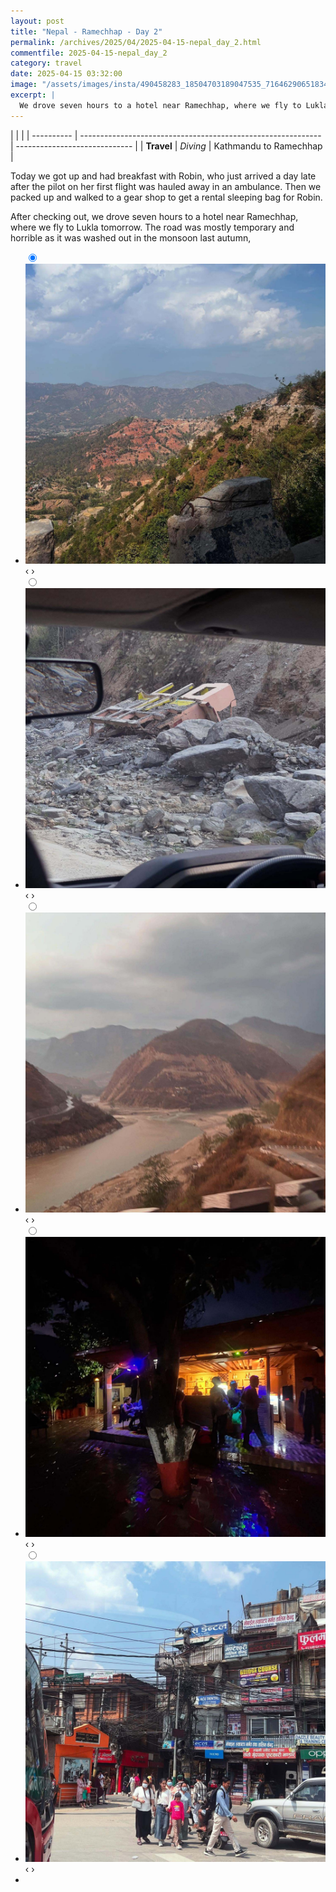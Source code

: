 ```yaml
---
layout: post
title: "Nepal - Ramechhap - Day 2"
permalink: /archives/2025/04/2025-04-15-nepal_day_2.html
commentfile: 2025-04-15-nepal_day_2
category: travel
date: 2025-04-15 03:32:00
image: "/assets/images/insta/490458283_18504703189047535_7164629065183419399_n_18106549288500781.jpg"
excerpt: |
  We drove seven hours to a hotel near Ramechhap, where we fly to Lukla from tomorrow.
---
```


|            |                                                              |
| ---------- | ------------------------------------------------------------ | ----------------------------- |
| **Travel** | _Diving_                                                     | Kathmandu to Ramechhap         |


Today we got up and had breakfast with Robin, who just arrived a day late after the pilot on her first flight was hauled away in an ambulance. Then we packed up and walked to a gear shop to get a rental sleeping bag for Robin. 

After checking out, we drove seven hours to a hotel near Ramechhap, where we fly to Lukla tomorrow. The road was mostly temporary and horrible as it was washed out in the monsoon last autumn,


<ul class="slides">
    <input type="radio" name="radio-btn" id="img-1" checked="checked" />
    <li class="slide-container">
        <div class="slide">
          <a href="/assets/images/insta/491434462_18504703441047535_6393436223388928447_n_18328105801163728.jpg"><img src="/assets/images/insta/491434462_18504703441047535_6393436223388928447_n_18328105801163728.jpg" /></a>
        </div>
    <div class="nav">
      <label for="img-5" class="prev">&#x2039;</label>
      <label for="img-2" class="next">&#x203a;</label>
    </div>
    </li>
        <input type="radio" name="radio-btn" id="img-2"  />
    <li class="slide-container">
        <div class="slide">
          <a href="/assets/images/insta/491444113_18504703450047535_8308931162086643631_n_18291031954221537.jpg"><img src="/assets/images/insta/491444113_18504703450047535_8308931162086643631_n_18291031954221537.jpg" /></a>
        </div>
    <div class="nav">
      <label for="img-1" class="prev">&#x2039;</label>
      <label for="img-3" class="next">&#x203a;</label>
    </div>
    </li>
        <input type="radio" name="radio-btn" id="img-3"  />
    <li class="slide-container">
        <div class="slide">
          <a href="/assets/images/insta/491027366_18504703462047535_8211916431455872194_n_18048551513596685.jpg"><img src="/assets/images/insta/491027366_18504703462047535_8211916431455872194_n_18048551513596685.jpg" /></a>
        </div>
    <div class="nav">
      <label for="img-2" class="prev">&#x2039;</label>
      <label for="img-4" class="next">&#x203a;</label>
    </div>
    </li>
        <input type="radio" name="radio-btn" id="img-4"  />
    <li class="slide-container">
        <div class="slide">
          <a href="/assets/images/insta/491439080_18504703471047535_138845552752827464_n_18040517933207731.jpg"><img src="/assets/images/insta/491439080_18504703471047535_138845552752827464_n_18040517933207731.jpg" /></a>
        </div>
    <div class="nav">
      <label for="img-3" class="prev">&#x2039;</label>
      <label for="img-5" class="next">&#x203a;</label>
    </div>
    </li>
    <input type="radio" name="radio-btn" id="img-5" />
    <li class="slide-container">
        <div class="slide">
          <a href="/assets/images/insta/490458283_18504703189047535_7164629065183419399_n_18106549288500781.jpg"><img src="/assets/images/insta/490458283_18504703189047535_7164629065183419399_n_18106549288500781.jpg" /></a>
        </div>
    <div class="nav">
      <label for="img-4" class="prev">&#x2039;</label>
      <label for="img-1" class="next">&#x203a;</label>
    </div>
    </li>
			
<li class="nav-dots">
      <label for="img-1" class="nav-dot" id="img-dot-1"></label>
      <label for="img-2" class="nav-dot" id="img-dot-2"></label>
      <label for="img-3" class="nav-dot" id="img-dot-3"></label>
      <label for="img-4" class="nav-dot" id="img-dot-4"></label>
      <label for="img-5" class="nav-dot" id="img-dot-5"></label>

</li>
</ul> 